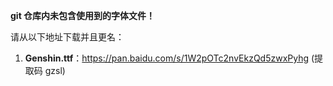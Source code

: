**git 仓库内未包含使用到的字体文件！**

请从以下地址下载并且更名：

1. **Genshin.ttf**：https://pan.baidu.com/s/1W2pOTc2nvEkzQd5zwxPyhg (提取码 gzsl)
   